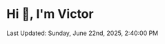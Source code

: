 <h1>Hi 👋, I'm Victor </h1>

<!--RECENT_ACTIVITY:start-->
<!--RECENT_ACTIVITY:end-->

<!--RECENT_ACTIVITY:last_update-->
Last Updated: Sunday, June 22nd, 2025, 2:40:00 PM
<!--RECENT_ACTIVITY:last_update_end-->
